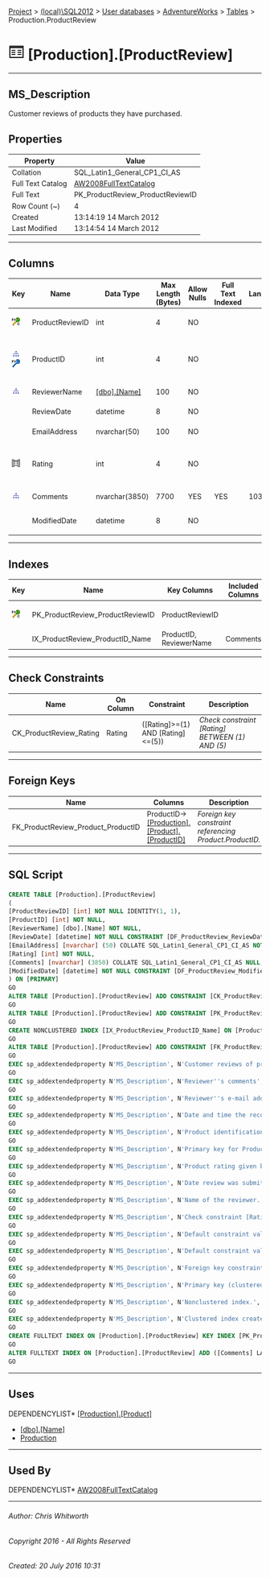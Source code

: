 #### 

[Project](../../../../index.md) > [(local)\\SQL2012](../../../index.md) > [User databases](../../index.md) > [AdventureWorks](../index.md) > [Tables](Tables.md) > Production.ProductReview

# ![Tables](../../../../Images/Table32.png) [Production].[ProductReview]

---

## <a name="#description"></a>MS_Description

Customer reviews of products they have purchased.

## <a name="#properties"></a>Properties

| Property | Value |
|---|---|
| Collation | SQL_Latin1_General_CP1_CI_AS |
| Full Text Catalog | [AW2008FullTextCatalog](../Storage/Full_Text_Catalogs/AW2008FullTextCatalog.md) |
| Full Text | PK_ProductReview_ProductReviewID |
| Row Count (~) | 4 |
| Created | 13:14:19 14 March 2012 |
| Last Modified | 13:14:54 14 March 2012 |


---

## <a name="#columns"></a>Columns

| Key | Name | Data Type | Max Length (Bytes) | Allow Nulls | Full Text Indexed | Language | Identity | Default | Description |
|---|---|---|---|---|---|---|---|---|---|
| [![Cluster Primary Key PK_ProductReview_ProductReviewID: ProductReviewID](../../../../Images/pkcluster.png)](#indexes) | ProductReviewID | int | 4 | NO |  |  | 1 - 1 |  | _Primary key for ProductReview records._ |
| [![Indexes IX_ProductReview_ProductID_Name](../../../../Images/Index.png)](#indexes)[![Foreign Keys FK_ProductReview_Product_ProductID: [Production].[Product].ProductID](../../../../Images/fk.png)](#foreignkeys) | ProductID | int | 4 | NO |  |  |  |  | _Product identification number. Foreign key to Product.ProductID._ |
| [![Indexes IX_ProductReview_ProductID_Name](../../../../Images/Index.png)](#indexes) | ReviewerName | [[dbo].[Name]](../Programmability/Types/User-Defined_Data_Types/Name.md) | 100 | NO |  |  |  |  | _Name of the reviewer._ |
|  | ReviewDate | datetime | 8 | NO |  |  |  | (getdate()) | _Date review was submitted._ |
|  | EmailAddress | nvarchar(50) | 100 | NO |  |  |  |  | _Reviewer's e-mail address._ |
| [![Check Constraints CK_ProductReview_Rating : ([Rating]>=(1) AND [Rating]<=(5))](../../../../Images/c-constraint.png)](#checkconstraints) | Rating | int | 4 | NO |  |  |  |  | _Product rating given by the reviewer. Scale is 1 to 5 with 5 as the highest rating._ |
| [![Indexes IX_ProductReview_ProductID_Name](../../../../Images/Index.png)](#indexes) | Comments | nvarchar(3850) | 7700 | YES | YES | 1033 |  |  | _Reviewer's comments_ |
|  | ModifiedDate | datetime | 8 | NO |  |  |  | (getdate()) | _Date and time the record was last updated._ |


---

## <a name="#indexes"></a>Indexes

| Key | Name | Key Columns | Included Columns | Unique | Description |
|---|---|---|---|---|---|
| [![Cluster Primary Key PK_ProductReview_ProductReviewID: ProductReviewID](../../../../Images/pkcluster.png)](#indexes) | PK_ProductReview_ProductReviewID | ProductReviewID |  | YES | _Primary key (clustered) constraint_ |
|  | IX_ProductReview_ProductID_Name | ProductID, ReviewerName | Comments |  | _Nonclustered index._ |


---

## <a name="#checkconstraints"></a>Check Constraints

| Name | On Column | Constraint | Description |
|---|---|---|---|
| CK_ProductReview_Rating | Rating | ([Rating]>=(1) AND [Rating]<=(5)) | _Check constraint [Rating] BETWEEN (1) AND (5)_ |


---

## <a name="#foreignkeys"></a>Foreign Keys

| Name | Columns | Description |
|---|---|---|
| FK_ProductReview_Product_ProductID | ProductID->[[Production].[Product].[ProductID]](Product.md) | _Foreign key constraint referencing Product.ProductID._ |


---

## <a name="#sqlscript"></a>SQL Script

```sql
CREATE TABLE [Production].[ProductReview]
(
[ProductReviewID] [int] NOT NULL IDENTITY(1, 1),
[ProductID] [int] NOT NULL,
[ReviewerName] [dbo].[Name] NOT NULL,
[ReviewDate] [datetime] NOT NULL CONSTRAINT [DF_ProductReview_ReviewDate] DEFAULT (getdate()),
[EmailAddress] [nvarchar] (50) COLLATE SQL_Latin1_General_CP1_CI_AS NOT NULL,
[Rating] [int] NOT NULL,
[Comments] [nvarchar] (3850) COLLATE SQL_Latin1_General_CP1_CI_AS NULL,
[ModifiedDate] [datetime] NOT NULL CONSTRAINT [DF_ProductReview_ModifiedDate] DEFAULT (getdate())
) ON [PRIMARY]
GO
ALTER TABLE [Production].[ProductReview] ADD CONSTRAINT [CK_ProductReview_Rating] CHECK (([Rating]>=(1) AND [Rating]<=(5)))
GO
ALTER TABLE [Production].[ProductReview] ADD CONSTRAINT [PK_ProductReview_ProductReviewID] PRIMARY KEY CLUSTERED  ([ProductReviewID]) ON [PRIMARY]
GO
CREATE NONCLUSTERED INDEX [IX_ProductReview_ProductID_Name] ON [Production].[ProductReview] ([ProductID], [ReviewerName]) INCLUDE ([Comments]) ON [PRIMARY]
GO
ALTER TABLE [Production].[ProductReview] ADD CONSTRAINT [FK_ProductReview_Product_ProductID] FOREIGN KEY ([ProductID]) REFERENCES [Production].[Product] ([ProductID])
GO
EXEC sp_addextendedproperty N'MS_Description', N'Customer reviews of products they have purchased.', 'SCHEMA', N'Production', 'TABLE', N'ProductReview', NULL, NULL
GO
EXEC sp_addextendedproperty N'MS_Description', N'Reviewer''s comments', 'SCHEMA', N'Production', 'TABLE', N'ProductReview', 'COLUMN', N'Comments'
GO
EXEC sp_addextendedproperty N'MS_Description', N'Reviewer''s e-mail address.', 'SCHEMA', N'Production', 'TABLE', N'ProductReview', 'COLUMN', N'EmailAddress'
GO
EXEC sp_addextendedproperty N'MS_Description', N'Date and time the record was last updated.', 'SCHEMA', N'Production', 'TABLE', N'ProductReview', 'COLUMN', N'ModifiedDate'
GO
EXEC sp_addextendedproperty N'MS_Description', N'Product identification number. Foreign key to Product.ProductID.', 'SCHEMA', N'Production', 'TABLE', N'ProductReview', 'COLUMN', N'ProductID'
GO
EXEC sp_addextendedproperty N'MS_Description', N'Primary key for ProductReview records.', 'SCHEMA', N'Production', 'TABLE', N'ProductReview', 'COLUMN', N'ProductReviewID'
GO
EXEC sp_addextendedproperty N'MS_Description', N'Product rating given by the reviewer. Scale is 1 to 5 with 5 as the highest rating.', 'SCHEMA', N'Production', 'TABLE', N'ProductReview', 'COLUMN', N'Rating'
GO
EXEC sp_addextendedproperty N'MS_Description', N'Date review was submitted.', 'SCHEMA', N'Production', 'TABLE', N'ProductReview', 'COLUMN', N'ReviewDate'
GO
EXEC sp_addextendedproperty N'MS_Description', N'Name of the reviewer.', 'SCHEMA', N'Production', 'TABLE', N'ProductReview', 'COLUMN', N'ReviewerName'
GO
EXEC sp_addextendedproperty N'MS_Description', N'Check constraint [Rating] BETWEEN (1) AND (5)', 'SCHEMA', N'Production', 'TABLE', N'ProductReview', 'CONSTRAINT', N'CK_ProductReview_Rating'
GO
EXEC sp_addextendedproperty N'MS_Description', N'Default constraint value of GETDATE()', 'SCHEMA', N'Production', 'TABLE', N'ProductReview', 'CONSTRAINT', N'DF_ProductReview_ModifiedDate'
GO
EXEC sp_addextendedproperty N'MS_Description', N'Default constraint value of GETDATE()', 'SCHEMA', N'Production', 'TABLE', N'ProductReview', 'CONSTRAINT', N'DF_ProductReview_ReviewDate'
GO
EXEC sp_addextendedproperty N'MS_Description', N'Foreign key constraint referencing Product.ProductID.', 'SCHEMA', N'Production', 'TABLE', N'ProductReview', 'CONSTRAINT', N'FK_ProductReview_Product_ProductID'
GO
EXEC sp_addextendedproperty N'MS_Description', N'Primary key (clustered) constraint', 'SCHEMA', N'Production', 'TABLE', N'ProductReview', 'CONSTRAINT', N'PK_ProductReview_ProductReviewID'
GO
EXEC sp_addextendedproperty N'MS_Description', N'Nonclustered index.', 'SCHEMA', N'Production', 'TABLE', N'ProductReview', 'INDEX', N'IX_ProductReview_ProductID_Name'
GO
EXEC sp_addextendedproperty N'MS_Description', N'Clustered index created by a primary key constraint.', 'SCHEMA', N'Production', 'TABLE', N'ProductReview', 'INDEX', N'PK_ProductReview_ProductReviewID'
GO
CREATE FULLTEXT INDEX ON [Production].[ProductReview] KEY INDEX [PK_ProductReview_ProductReviewID] ON [AW2008FullTextCatalog]
GO
ALTER FULLTEXT INDEX ON [Production].[ProductReview] ADD ([Comments] LANGUAGE 1033)
GO

```


---

## <a name="#uses"></a>Uses

DEPENDENCYLIST* [[Production].[Product]](Product.md)
* [[dbo].[Name]](../Programmability/Types/User-Defined_Data_Types/Name.md)
* [Production](../Security/Schemas/Production.md)


---

## <a name="#usedby"></a>Used By

DEPENDENCYLIST* [AW2008FullTextCatalog](../Storage/Full_Text_Catalogs/AW2008FullTextCatalog.md)


---

###### Author:  Chris Whitworth

###### Copyright 2016 - All Rights Reserved

###### Created: 20 July 2016 10:31

